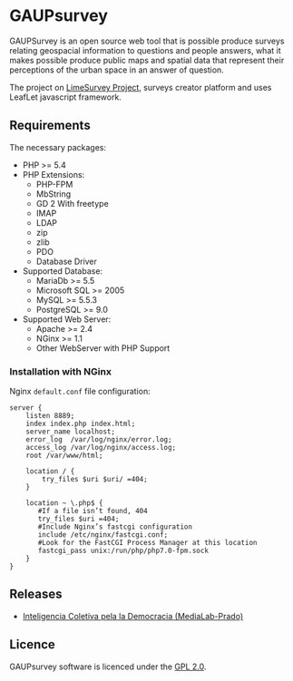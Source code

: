 # GAUPsurvey

GAUPSurvey is an open source web tool that is possible produce surveys relating geospacial information to questions and people answers, what it makes possible produce public maps and spatial data that represent their perceptions of the urban space in an answer of question.

The project on [LimeSurvey Project](https://www.limesurvey.org/), surveys creator platform and uses LeafLet javascript framework.

## Requirements

The necessary packages:
 - PHP >= 5.4
 - PHP Extensions: 
   - PHP-FPM
   - MbString
   - GD 2 With freetype
   - IMAP
   - LDAP
   - zip
   - zlib
   - PDO
   - Database Driver
 - Supported Database:
   - MariaDb >= 5.5
   - Microsoft SQL >= 2005
   - MySQL >= 5.5.3
   - PostgreSQL >= 9.0
 - Supported Web Server:
   - Apache >= 2.4
   - NGinx >= 1.1
   - Other WebServer with PHP Support

### Installation with NGinx

Nginx `default.conf` file configuration:
```
server {
    listen 8889;
    index index.php index.html;
    server_name localhost;
    error_log  /var/log/nginx/error.log;
    access_log /var/log/nginx/access.log;
    root /var/www/html;

    location / {
        try_files $uri $uri/ =404;
    }
    
    location ~ \.php$ { 
       #If a file isn’t found, 404
       try_files $uri =404; 
       #Include Nginx’s fastcgi configuration
       include /etc/nginx/fastcgi.conf;
       #Look for the FastCGI Process Manager at this location
       fastcgi_pass unix:/run/php/php7.0-fpm.sock
    } 
}

```

## Releases
- [Inteligencia Coletiva pela la Democracia (MediaLab-Prado)](docs/icdemocracia17.md)

## Licence
GAUPsurvey software is licenced under the [GPL 2.0](https://www.gnu.org/licenses/old-licenses/gpl-2.0.en.html).
